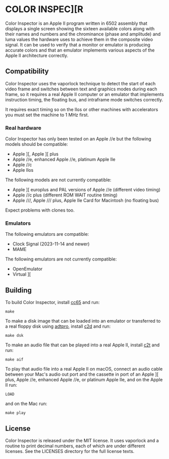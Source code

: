 # COLOR INSPEC][R

Color Inspector is an Apple II program written in 6502 assembly that displays a
single screen showing the sixteen available colors along with their names and
numbers and the chrominance (phase and amplitude) and luma values the hardware
uses to achieve them in the composite video signal. It can be used to verify
that a monitor or emulator is producing accurate colors and that an emulator
implements various aspects of the Apple II architecture correctly.

## Compatibility

Color Inspector uses the vaporlock technique to detect the start of each video
frame and switches between text and graphics modes during each frame, so it
requires a real Apple II computer or an emulator that implements instruction
timing, the floating bus, and intraframe mode switches correctly.

It requires exact timing so on the IIɢs or other machines with accelerators you
must set the machine to 1 MHz first.

### Real hardware

Color Inspector has only been tested on an Apple //e but the following models
should be compatible:

* Apple ][, Apple ][ plus
* Apple //e, enhanced Apple //e, platinum Apple IIe
* Apple //c
* Apple IIɢs

The following models are not currently compatible:

* Apple ][ europlus and PAL versions of Apple //e (different video timing)
* Apple //c plus (different ROM WAIT routine timing)
* Apple ///, Apple /// plus, Apple IIe Card for Macintosh (no floating bus)

Expect problems with clones too.

### Emulators

The following emulators are compatible:

* Clock Signal (2023-11-14 and newer)
* MAME

The following emulators are not currently compatible:

* OpenEmulator
* Virtual ][

## Building

To build Color Inspector, install [cc65](https://github.com/cc65/cc65) and run:

```
make
```

To make a disk image that can be loaded into an emulator or transferred to a
real floppy disk using [adtpro](https://github.com/ADTPro/adtpro), install
[c2d](https://github.com/datajerk/c2d) and run:

```
make dsk
```

To make an audio file that can be played into a real Apple II, install
[c2t](https://github.com/datajerk/c2t) and run:

```
make aif
```

To play that audio file into a real Apple II on macOS, connect an audio cable
between your Mac's audio out port and the cassette in port of an Apple ][ plus,
Apple //e, enhanced Apple //e, or platinum Apple IIe, and on the Apple II run:

```
LOAD
```

and on the Mac run:

```
make play
```

## License

Color Inspector is released under the MIT license. It uses vaporlock and a
routine to print decimal numbers, each of which are under different licenses.
See the LICENSES directory for the full license texts.
